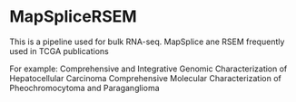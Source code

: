 # MapSpliceRSEM

This is a pipeline used for bulk RNA-seq. MapSplice ane RSEM frequently used in TCGA publications

For example:
Comprehensive and Integrative Genomic Characterization of Hepatocellular Carcinoma
Comprehensive Molecular Characterization of Pheochromocytoma and Paraganglioma
